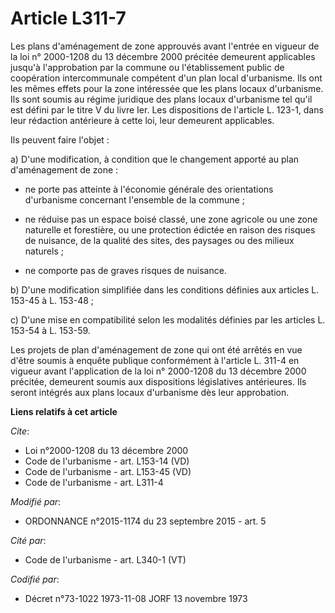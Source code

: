 # Article L311-7

Les plans d'aménagement de zone approuvés avant l'entrée en vigueur de la loi n° 2000-1208 du 13 décembre 2000 précitée
demeurent applicables jusqu'à l'approbation par la commune ou l'établissement public de coopération intercommunale compétent
d'un plan local d'urbanisme. Ils ont les mêmes effets pour la zone intéressée que les plans locaux d'urbanisme. Ils sont
soumis au régime juridique des plans locaux d'urbanisme tel qu'il est défini par le titre V du livre Ier. Les dispositions de
l'article L. 123-1, dans leur rédaction antérieure à cette loi, leur demeurent applicables. 

Ils peuvent faire l'objet : 

a) D'une modification, à condition que le changement apporté au plan d'aménagement de zone :

- ne porte pas atteinte à l'économie générale des orientations d'urbanisme concernant l'ensemble de la commune ;

- ne réduise pas un espace boisé classé, une zone agricole ou une zone naturelle et forestière, ou une protection édictée en
raison des risques de nuisance, de la qualité des sites, des paysages ou des milieux naturels ;

- ne comporte pas de graves risques de nuisance. 

b) D'une modification simplifiée dans les conditions définies aux articles L. 153-45 à L. 153-48 ; 

c) D'une mise en compatibilité selon les modalités définies par les articles L. 153-54 à L. 153-59.

Les projets de plan d'aménagement de zone qui ont été arrêtés en vue d'être soumis à enquête publique conformément à
l'article L. 311-4 en vigueur avant l'application de la loi n° 2000-1208 du 13 décembre 2000 précitée, demeurent soumis aux
dispositions législatives antérieures. Ils seront intégrés aux plans locaux d'urbanisme dès leur approbation.

**Liens relatifs à cet article**

_Cite_:

  - Loi n°2000-1208 du 13 décembre 2000
  - Code de l'urbanisme - art. L153-14 (VD)
  - Code de l'urbanisme - art. L153-45 (VD)
  - Code de l'urbanisme - art. L311-4

_Modifié par_:

  - ORDONNANCE n°2015-1174 du 23 septembre 2015 - art. 5

_Cité par_:

  - Code de l'urbanisme - art. L340-1 (VT)

_Codifié par_:

  - Décret n°73-1022 1973-11-08 JORF 13 novembre 1973
